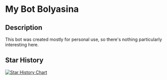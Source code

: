 # My Bot Bolyasina

## Description

This bot was created mostly for personal use, so there's nothing particularly interesting here.

## Star History

[![Star History Chart](https://api.star-history.com/svg?repos=phtea/DiscordBotBolyasina&type=Date)](https://star-history.com/#phtea/DiscordBotBolyasina&Date)
